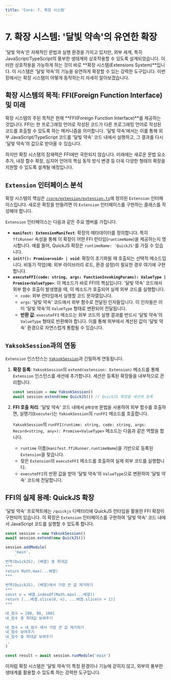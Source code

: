 ```yaml
---
title: 'Core: 7. 확장 시스템'
---
```


# 7. 확장 시스템: '달빛 약속'의 유연한 확장

'달빛 약속'은 자체적인 문법과 실행 환경을 가지고 있지만, 외부 세계, 특히 JavaScript/TypeScript의 풍부한 생태계와 상호작용할 수 있도록 설계되었습니다. 이러한 상호작용을 가능하게 하는 것이 바로 **확장 시스템(Extensions System)**입니다. 이 시스템은 '달빛 약속'의 기능을 유연하게 확장할 수 있는 강력한 도구입니다. 이번 장에서는 확장 시스템이 어떻게 동작하는지 자세히 알아보겠습니다.

## 확장 시스템의 목적: FFI(Foreign Function Interface) 및 미래

확장 시스템의 주된 목적은 현재 **FFI(Foreign Function Interface)**를 제공하는 것입니다. FFI는 한 프로그래밍 언어로 작성된 코드가 다른 프로그래밍 언어로 작성된 코드를 호출할 수 있도록 하는 메커니즘을 의미합니다. '달빛 약속'에서는 이를 통해 외부 JavaScript/TypeScript 코드를 '달빛 약속' 코드 내에서 실행하고, 그 결과를 다시 '달빛 약속'의 값으로 받아올 수 있습니다.

하지만 확장 시스템의 잠재력은 FFI에만 국한되지 않습니다. 미래에는 새로운 문법 요소 추가, 내장 함수 확장, 심지어 언어의 핵심 동작 방식 변경 등 더욱 다양한 형태의 확장을 지원할 수 있도록 설계될 예정입니다.

## `Extension` 인터페이스 분석

확장 시스템의 핵심은 [`/core/extension/extension.ts`](/api/core/mod/interfaces/Extension)에 정의된 `Extension` 인터페이스입니다. 새로운 확장을 만들려면 이 `Extension` 인터페이스를 구현하는 클래스를 작성해야 합니다.

`Extension` 인터페이스는 다음과 같은 주요 멤버를 가집니다.

-   **`manifest: ExtensionManifest`**: 확장의 메타데이터를 정의합니다. 특히 `ffiRunner` 속성을 통해 이 확장이 어떤 FFI 런타임(`runtimeName`)을 제공하는지 명시합니다. 예를 들어, QuickJS 확장은 `runtimeName: 'QuickJS'`를 가질 수 있습니다.
-   **`init?(): Promise<void> | void`**: 확장이 초기화될 때 호출되는 선택적 메소드입니다. 비동기 작업(예: 외부 라이브러리 로드, 환경 설정)이 필요한 경우 여기에 구현합니다.
-   **`executeFFI(code: string, args: FunctionInvokingParams): ValueType | Promise<ValueType>`**: 이 메소드가 바로 FFI의 핵심입니다. '달빛 약속' 코드에서 외부 함수 호출이 발생했을 때, 이 메소드가 호출되어 실제 외부 코드를 실행합니다.
    -   `code`: 외부 런타임에서 실행할 코드 문자열입니다.
    -   `args`: '달빛 약속' 코드에서 외부 함수로 전달된 인자들입니다. 이 인자들은 이미 '달빛 약속'의 `ValueType` 형태로 변환되어 전달됩니다.
    -   **반환 값**: `executeFFI` 메소드는 외부 코드의 실행 결과를 반드시 '달빛 약속'의 `ValueType` 형태로 반환해야 합니다. 이를 통해 외부에서 계산된 값이 '달빛 약속' 환경으로 자연스럽게 통합될 수 있습니다.

## `YaksokSession`과의 연동

`Extension` 인스턴스는 [`YaksokSession`](/api/core/mod/classes/YaksokSession)과 긴밀하게 연동됩니다.

1.  **확장 등록**: `YaksokSession`의 `extend(extension: Extension)` 메소드를 통해 `Extension` 인스턴스를 세션에 추가합니다. 세션은 등록된 확장들을 내부적으로 관리합니다.

    ```typescript
    const session = new YaksokSession()
    await session.extend(new QuickJS()) // QuickJS 확장을 세션에 등록
    ```

2.  **FFI 호출 처리**: '달빛 약속' 코드 내에서 `@확장명` 문법을 사용하여 외부 함수를 호출하면, 실행기(`Executer`)는 `YaksokSession`의 `runFFI` 메소드를 호출합니다.

    `YaksokSession`의 `runFFI(runtime: string, code: string, args: Record<string, any>): Promise<ValueType>` 메소드는 다음과 같은 역할을 합니다.

    -   `runtime` 이름(`manifest.ffiRunner.runtimeName`)을 기반으로 등록된 `Extension`을 찾습니다.
    -   찾은 `Extension`의 `executeFFI` 메소드를 호출하여 실제 외부 코드를 실행합니다.
    -   `executeFFI`의 반환 값을 받아 '달빛 약속'의 `ValueType`으로 변환하여 '달빛 약속' 코드에 전달합니다.

## FFI의 실제 용례: QuickJS 확장

'달빛 약속' 프로젝트에는 `/quickjs` 디렉터리에 QuickJS 런타임을 활용한 FFI 확장이 구현되어 있습니다. 이 확장은 `Extension` 인터페이스를 구현하여 '달빛 약속' 코드 내에서 JavaScript 코드를 실행할 수 있도록 합니다.

```typescript
const session = new YaksokSession()
await session.extend(new QuickJS())

session.addModule(
    'main',
    `
번역(QuickJS), (배열) 중 최대값
***
return Math.max(...배열)
***

번역(QuickJS), (배열)에서 가장 큰 값 제거하기
***
const n = 배열.indexOf(Math.max(...배열))
return [...배열.slice(0, n), ...배열.slice(n + 1)]
***

내_점수 = [80, 90, 100]
내_점수 중 최대값 보여주기

내_점수 = 내_점수 에서 가장 큰 값 제거하기
내_점수 보여주기
내_점수 중 최대값 보여주기
`,
)

const result = await session.runModule('main')
```

이처럼 확장 시스템은 '달빛 약속'이 특정 환경이나 기능에 갇히지 않고, 외부의 풍부한 생태계를 활용할 수 있도록 하는 강력한 도구입니다.
